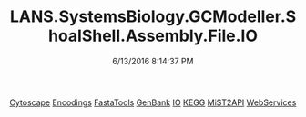 ﻿---
title: LANS.SystemsBiology.GCModeller.ShoalShell.Assembly.File.IO
date: 6/13/2016 8:14:37 PM
---

[Cytoscape](T-LANS.SystemsBiology.GCModeller.ShoalShell.Assembly.File.IO.Cytoscape.html)
[Encodings](T-LANS.SystemsBiology.GCModeller.ShoalShell.Assembly.File.IO.Encodings.html)
[FastaTools](T-LANS.SystemsBiology.GCModeller.ShoalShell.Assembly.File.IO.FastaTools.html)
[GenBank](T-LANS.SystemsBiology.GCModeller.ShoalShell.Assembly.File.IO.GenBank.html)
[IO](T-LANS.SystemsBiology.GCModeller.ShoalShell.Assembly.File.IO.IO.html)
[KEGG](T-LANS.SystemsBiology.GCModeller.ShoalShell.Assembly.File.IO.KEGG.html)
[MiST2API](T-LANS.SystemsBiology.GCModeller.ShoalShell.Assembly.File.IO.MiST2API.html)
[WebServices](T-LANS.SystemsBiology.GCModeller.ShoalShell.Assembly.File.IO.WebServices.html)
